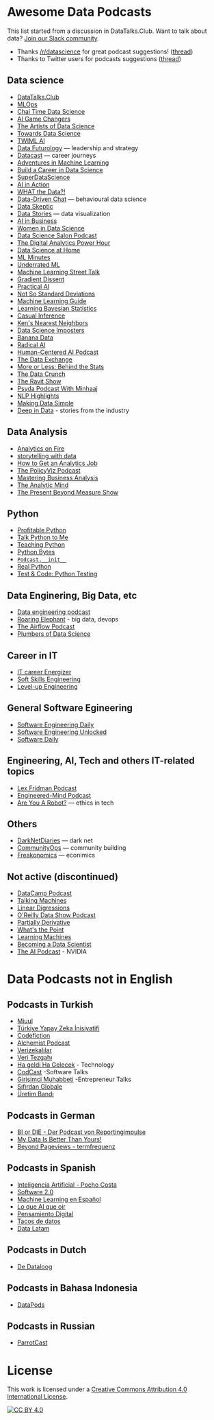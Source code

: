 # Awesome Data Podcasts

This list started from a discussion in DataTalks.Club. Want to talk about data? [Join our Slack community](https://datatalks.club/slack.html).

- Thanks [/r/datascience](https://www.reddit.com/r/datascience/) for great podcast suggestions! ([thread](https://www.reddit.com/r/datascience/comments/kk55ww/data_science_podcasts/))
- Thanks to Twitter users for podcasts suggestions ([thread](https://twitter.com/Al_Grigor/status/1342863361944543234))

## Data science

- [DataTalks.Club](https://datatalks.club/podcast.html)
- [MLOps](https://anchor.fm/mlops)
- [Chai Time Data Science](https://chaitimedatascience.com/)
- [AI Game Changers](https://www.buzzsprout.com/1064803)
- [The Artists of Data Science](https://theartistsofdatascience.fireside.fm/)
- [Towards Data Science](https://towardsdatascience.com/podcast/home)
- [TWIML AI](https://twimlai.com/)
- [Data Futurology](https://www.datafuturology.com/) — leadership and strategy
- [Datacast](https://datacast.simplecast.com/)  — career journeys
- [Adventures in Machine Learning](https://devchat.tv/podcasts/adventures-in-machine-learning/)
- [Build a Career in Data Science](https://podcast.bestbook.cool/)
- [SuperDataScience](https://www.superdatascience.com/podcast)
- [AI in Action](https://alldus.com/blog/podcasts/)
- [WHAT the Data?!](https://www.listennotes.com/podcasts/what-the-data-lior-barak-and-michael-stiller-Q8pSLBU2dwc/)
- [Data-Driven Chat](https://www.youtube.com/channel/UC7QY4zs_ASJej2CvQTGikhg) — behavioural data science
- [Data Skeptic](https://dataskeptic.libsyn.com/)
- [Data Stories](https://datastori.es/archive/) — data visualization
- [AI in Business](https://techemergence.libsyn.com/)
- [Women in Data Science](https://www.widsconference.org/podcast.html)
- [Data Science Salon Podcast](https://data-science-salon-podcast.simplecast.com/)
- [The Digital Analytics Power Hour](https://www.analyticshour.io/)
- [Data Science at Home](https://datascienceathome.com/)
- [ML Minutes](https://www.mlminutes.com/)
- [Underrated ML](https://www.underratedml.com/)
- [Machine Learning Street Talk](https://www.youtube.com/channel/UCMLtBahI5DMrt0NPvDSoIRQ)
- [Gradient Dissent](https://www.youtube.com/watch?v=hVW1mwLtDcI&list=PLD80i8An1OEEb1jP0sjEyiLG8ULRXFob_&ab_channel=Weights%26Biases)
- [Practical AI](https://open.spotify.com/show/1LaCr5TFAgYPK5qHjP3XDp)
- [Not So Standard Deviations](https://nssdeviations.com/)
- [Machine Learning Guide](https://ocdevel.com/mlg)
- [Learning Bayesian Statistics](https://www.learnbayesstats.com/)
- [Casual Inference](https://casualinfer.libsyn.com/)
- [Ken's Nearest Neighbors](https://www.buzzsprout.com/1430041)
- [Data Science Imposters](https://datascienceimposters.com/)
- [Banana Data](https://banana-data.buzzsprout.com/)
- [Radical AI](https://www.radicalai.org/)
- [Human-Centered AI Podcast](https://www.listennotes.com/podcasts/the-human-centered-ai-podcast-deus-2NPZbMzjpBE/)
- [The Data Exchange](https://thedataexchange.media/)
- [More or Less: Behind the Stats](https://www.bbc.co.uk/programmes/p02nrss1/episodes/downloads)
- [The Data Crunch](https://datacrunchcorp.com/podcast/)
- [The Ravit Show](https://youtube.com/channel/UC4yopSSlBfw2WAykLPTYH-w)
- [Psyda Podcast With Minhaaj](https://psyda.co/podcast)
- [NLP Highlights](https://allenai.org/podcasts)  
- [Making Data Simple](https://open.spotify.com/show/6i8sGQUN5PNzyExrQJtndx)  
- [Deep in Data](https://open.spotify.com/show/3BswRZKxYM9KqjH3nShegE) - stories from the industry

## Data Analysis

- [Analytics on Fire](https://bibrainz.com/podcast/)  
- [storytelling with data](https://www.storytellingwithdata.com/podcast)  
- [How to Get an Analytics Job](https://open.spotify.com/show/38EDkxhJiAwDWo4TMGXyoK)  
- [The PolicyViz Podcast](https://policyviz.com/podcast/)  
- [Mastering Business Analysis](https://masteringbusinessanalysis.com/player/)  
- [The Analytic Mind](https://enterprisedna.co/podcast/tag/the-analytic-mind-podcast/)  
- [The Present Beyond Measure Show](https://leapica.com/podcast/)


## Python

- [Profitable Python](https://anchor.fm/profitablepythonfm)
- [Talk Python to Me](https://talkpython.fm/episodes/all)
- [Teaching Python](https://www.teachingpython.fm/)
- [Python Bytes](https://pythonbytes.fm/)
- [`Podcast.__init__`](https://www.pythonpodcast.com/)
- [Real Python](https://realpython.com/podcasts/rpp/)  
- [Test & Code: Python Testing](https://testandcode.com/)


## Data Enginering, Big Data, etc

- [Data engineering podcast](https://www.dataengineeringpodcast.com/)
- [Roaring Elephant](https://roaringelephant.org/) - big data, devops
- [The Airflow Podcast](https://www.astronomer.io/podcast)
- [Plumbers of Data Science](https://open.spotify.com/show/529Q58D0db7bI8p6NKaRjU?si=rj5T4SzhTtC0iTxY7hMzWA)


## Career in IT 

- [IT career Energizer](https://itcareerenergizer.com/podcasts/)
- [Soft Skills Engineering](https://softskills.audio/)
- [Level-up Engineering](https://codingsans.com/engineering-management-podcast)


## General Software Egineering

- [Software Engineering Daily](https://softwareengineeringdaily.com/)
- [Software Engineering Unlocked](https://www.software-engineering-unlocked.com/)
- [Software Daily](https://www.softwaredaily.com/)


## Engineering, AI, Tech and others IT-related topics

- [Lex Fridman Podcast](https://lexfridman.com/podcast/)
- [Engineered-Mind Podcast](https://anchor.fm/jousef-murad)
- [Are You A Robot?](https://www.areyouarobot.co.uk/) — ethics in tech



## Others

- [DarkNetDiaries](https://darknetdiaries.com/) — dark net
- [CommunityOps](https://www.listennotes.com/podcasts/communityops-anna-grigoryan-FAB8r0y3DHL/) — community building
- [Freakonomics](https://freakonomics.com/) — econimics

## Not active (discontinued)

- [DataCamp Podcast](https://www.datacamp.com/community/podcast)
- [Talking Machines](http://www.thetalkingmachines.com/)
- [Linear Digressions](https://soundcloud.com/linear-digressions)
- [O'Reilly Data Show Podcast](https://www.oreilly.com/radar/topics/oreilly-data-show-podcast/)
- [Partially Derivative](http://partiallyderivative.com/)
- [What's the Point](https://fivethirtyeight.com/tag/whats-the-point/)
- [Learning Machines](https://www.learningmachines101.com/)
- [Becoming a Data Scientist](https://www.becomingadatascientist.com/category/podcast/)
- [The AI Podcast](https://blogs.nvidia.com/ai-podcast/) - NVIDIA

# Data Podcasts not in English


## Podcasts in Turkish

- [Miuul](https://open.spotify.com/show/4u515QQB1uKxurmTRDcgh5)
- [Türkiye Yapay Zeka İnisiyatifi](https://open.spotify.com/show/27dB8lurdg8pckw6kRGNaC)
- [Codefiction](https://codefiction.tech/)
- [Alchemist Podcast](https://open.spotify.com/show/1s3hWl6tMQYtkdihHP3Alq)
- [Verizekalılar](http://verizekalilar.com/)
- [Veri Tezgahı](http://veritezgahi.com/)
- [Ha geldi Ha Gelecek](https://cms.megaphone.fm/channel/hageldihagelecek)  - Technology
- [CodCast](https://open.spotify.com/show/0lGW789KeaRbxLOr6n3tPk?si=t52I_Vc_QjivgATf7RBbsg&nd=1)   -Software Talks
- [Girişimci Muhabbeti](https://www.girisimcimuhabbeti.com/)       -Entrepreneur Talks
- [Sıfırdan Globale](https://open.spotify.com/show/0KrspleijwAwVpD3u4vYha)
- [Üretim Bandı](https://www.uretimbandi.com/)


## Podcasts in German

- [BI or DIE - Der Podcast von Reportingimpulse](https://www.reportingimpulse.com/bi-or-die)  
- [My Data Is Better Than Yours!](https://www.jonas-rashedi.de/podcast/)  
- [Beyond Pageviews - termfrequenz](https://www.termfrequenz.de/podcast/beyond-pageviews-podcast/)


## Podcasts in Spanish 

- [Inteligencia Artificial - Pocho Costa](https://open.spotify.com/show/6Ej4jertUixuVlqG8gYYEX?si=JyU-JEnQSPii6pIau4dPRw)
- [Software 2.0](https://open.spotify.com/show/6nUgq0q9wVP6hMekW0dUqm?si=uigQyGNbTOWLX1D3gUjHOw)
- [Machine Learning en Español](https://open.spotify.com/show/0jWHGMfLhhzT2Zxjniunzq?si=zHbjbtXcRJylhQWS2XF4Ow)
- [Lo que AI que oir](https://open.spotify.com/show/7jlvqZbovyt7Gd4WTEGfv4?si=xPxOfiscTjy-37_3dTpveQ)
- [Pensamiento Digital](https://open.spotify.com/show/1eMsJQZ29z7N91A905uY9H?si=tLSfizHOSUi-OQG6ew1qlw)
- [Tacos de datos](https://open.spotify.com/show/5oiSRDgi4G49LI6NRIYouk)
- [Data Latam](http://www.datalatam.com/)


## Podcasts in Dutch

- [De Dataloog](https://www.dedataloog.nl/)

## Podcasts in Bahasa Indonesia

- [DataPods](https://open.spotify.com/show/356i7xRQBUFukuL25UKsf1?si=RmCb0ayHSOuXGUbcCJ427A)

## Podcasts in Russian

- [ParrotCast](https://parrotcast.link/)

# License

This work is licensed under a [Creative Commons Attribution 4.0 International License][cc-by].

[![CC BY 4.0][cc-by-image]][cc-by]

[cc-by]: http://creativecommons.org/licenses/by/4.0/
[cc-by-image]: https://i.creativecommons.org/l/by/4.0/88x31.png
